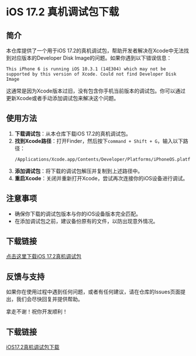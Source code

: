 # iOS 17.2 真机调试包下载

## 简介
本仓库提供了一个用于iOS 17.2的真机调试包，帮助开发者解决在Xcode中无法找到对应版本的Developer Disk Image的问题。如果你遇到以下错误信息：

```
This iPhone 6 is running iOS 10.3.1 (14E304) which may not be supported by this version of Xcode. Could not find Developer Disk Image
```

这通常是因为Xcode版本过旧，没有包含你手机当前版本的调试包。你可以通过更新Xcode或者手动添加调试包来解决这个问题。

## 使用方法
1. **下载调试包**：从本仓库下载iOS 17.2的真机调试包。
2. **找到Xcode路径**：打开Finder，然后按下`command + Shift + G`，输入以下路径：
   ```
   /Applications/Xcode.app/Contents/Developer/Platforms/iPhoneOS.platform/DeviceSupport
   ```
3. **添加调试包**：将下载的调试包解压并复制到上述路径中。
4. **重启Xcode**：关闭并重新打开Xcode，尝试再次连接你的iOS设备进行调试。

## 注意事项
- 确保你下载的调试包版本与你的iOS设备版本完全匹配。
- 在添加调试包之前，建议备份原有的文件，以防出现意外情况。

## 下载链接
[点击这里下载iOS 17.2真机调试包](链接地址)

## 反馈与支持
如果你在使用过程中遇到任何问题，或者有任何建议，请在仓库的Issues页面提出，我们会尽快回复并提供帮助。

拿走不谢！祝你开发顺利！

## 下载链接

[iOS17.2真机调试包下载](https://pan.quark.cn/s/a2eba454445a)